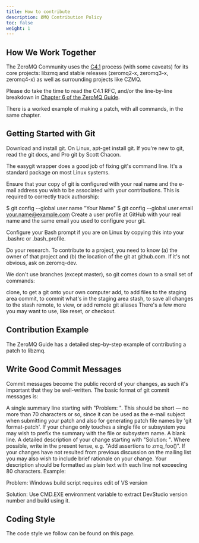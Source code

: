 ```yaml
---
title: How to contribute
description: ØMQ Contribution Policy
toc: false
weight: 1
---
```


## How We Work Together

The ZeroMQ Community uses the [C4.1](http://rfc.zeromq.org/spec:22) process (with some caveats) for its core projects: libzmq and stable releases (zeromq2-x, zeromq3-x, zeromq4-x) as well as surrounding projects like CZMQ.

Please do take the time to read the C4.1 RFC, and/or the line-by-line breakdown in [Chapter 6 of the ZeroMQ Guide](http://zguide.zeromq.org/page:all#The-MQ-Process-C).

There is a worked example of making a patch, with all commands, in the same chapter.


## Getting Started with Git

Download and install git. On Linux, apt-get install git. If you're new to git, read the git docs, and Pro git by Scott Chacon.

The easygit wrapper does a good job of fixing git's command line. It's a standard package on most Linux systems.

Ensure that your copy of git is configured with your real name and the e-mail address you wish to be associated with your contributions. This is required to correctly track authorship:

$ git config --global user.name "Your Name"
$ git config --global user.email your.name@example.com
Create a user profile at GitHub with your real name and the same email you used to configure your git.

Configure your Bash prompt if you are on Linux by copying this into your .bashrc or .bash_profile.

Do your research. To contribute to a project, you need to know (a) the owner of that project and (b) the location of the git at github.com. If it's not obvious, ask on zeromq-dev.

We don't use branches (except master), so git comes down to a small set of commands:

clone, to get a git onto your own computer
add, to add files to the staging area
commit, to commit what's in the staging area
stash, to save all changes to the stash
remote, to view, or add remote git aliases
There's a few more you may want to use, like reset, or checkout.

## Contribution Example

The ZeroMQ Guide has a detailed step-by-step example of contributing a patch to libzmq.

## Write Good Commit Messages

Commit messages become the public record of your changes, as such it's important that they be well-written. The basic format of git commit messages is:

A single summary line starting with "Problem: ". This should be short — no more than 70 characters or so, since it can be used as the e-mail subject when submitting your patch and also for generating patch file names by 'git format-patch'. If your change only touches a single file or subsystem you may wish to prefix the summary with the file or subsystem name.
A blank line.
A detailed description of your change starting with "Solution: ". Where possible, write in the present tense, e.g. "Add assertions to zmq_foo()". If your changes have not resulted from previous discussion on the mailing list you may also wish to include brief rationale on your change. Your description should be formatted as plain text with each line not exceeding 80 characters.
Example:

Problem: Windows build script requires edit of VS version

Solution: Use CMD.EXE environment variable to extract
DevStudio version number and build using it.

## Coding Style

The code style we follow can be found on this page.

